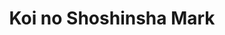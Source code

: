 --- 
title: "Koi no Shoshinsha Mark"
publishdate: "2019-5-21T16:48:46+02:00"
src: "https://365manga.net/manga/koi-no-shoshinsha-mark"
image: "https://data.365manga.net/images/thumbnails/19259-koi-no-shoshinsha-mark.jpg"
description: "Micah, a cut throat American businessman, is intent on taking over a floundering Japanese hotel chain and whipping it into shape. All that currently stands in his way is its clumsy yet endearing president, Yuki. Will this hostile takeover end up being a vehicle for love?"
---
